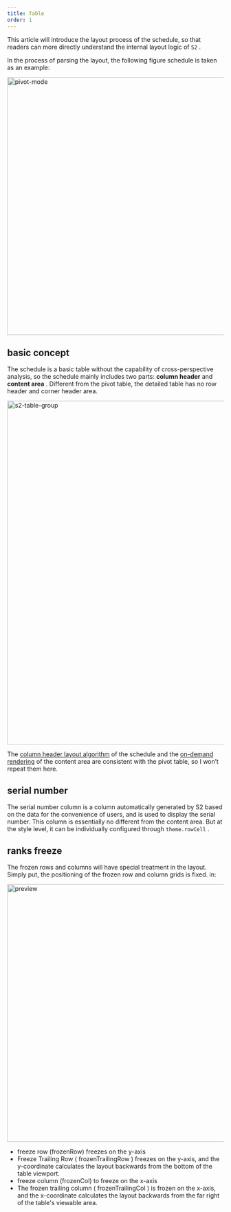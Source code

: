 ```yaml
---
title: Table 
order: 1
---
```


This article will introduce the layout process of the schedule, so that readers can more directly understand the internal layout logic of `S2` .

In the process of parsing the layout, the following figure schedule is taken as an example:

<img data-mdast="html" alt="pivot-mode" src="https://gw.alipayobjects.com/mdn/rms_56cbb2/afts/img/A*PmpvRrcBEbMAAAAAAAAAAAAAARQnAQ" width="600">

## basic concept

The schedule is a basic table without the capability of cross-perspective analysis, so the schedule mainly includes two parts: **column header** and **content area** . Different from the pivot table, the detailed table has no row header and corner header area.

<img data-mdast="html" alt="s2-table-group" src="https://gw.alipayobjects.com/mdn/rms_56cbb2/afts/img/A*5q2TQJjNy2cAAAAAAAAAAAAAARQnAQ" width="800">

The [column header layout algorithm](/docs/manual/advanced/layout/pivot#%E5%B1%82%E7%BA%A7%E7%BB%93%E6%9E%84) of the schedule and the [on-demand rendering](/docs/manual/advanced/layout/pivot#%E6%8C%89%E9%9C%80%E6%B8%B2%E6%9F%93) of the content area are consistent with the pivot table, so I won’t repeat them here.

## serial number

The serial number column is a column automatically generated by S2 based on the data for the convenience of users, and is used to display the serial number. This column is essentially no different from the content area. But at the style level, it can be individually configured through `theme.rowCell` .

## ranks freeze

The frozen rows and columns will have special treatment in the layout. Simply put, the positioning of the frozen row and column grids is fixed. in:

<img data-mdast="html" src="https://gw.alipayobjects.com/mdn/rms_56cbb2/afts/img/A*tZkOSqYWVFQAAAAAAAAAAAAAARQnAQ" width="600" alt="preview">

* freeze row (frozenRow) freezes on the y-axis
* Freeze Trailing Row ( frozenTrailingRow ) freezes on the y-axis, and the y-coordinate calculates the layout backwards from the bottom of the table viewport.
* freeze column (frozenCol) to freeze on the x-axis
* The frozen trailing column ( frozenTrailingCol ) is frozen on the x-axis, and the x-coordinate calculates the layout backwards from the far right of the table's viewable area.
